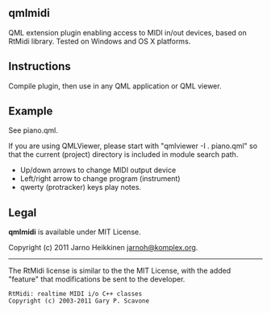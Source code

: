 qmlmidi
-------

QML extension plugin enabling access to MIDI in/out devices, based on RtMidi library.  Tested on Windows and OS X platforms.

Instructions
------------

Compile plugin, then use in any QML application or QML viewer.

Example
-------
See piano.qml.

If you are using QMLViewer, please start with "qmlviewer -I . piano.qml" so that the current (project) directory is included in module search path.

 * Up/down arrows to change MIDI output device 
 * Left/right arrow to change program (instrument)
 * qwerty (protracker) keys play notes.


Legal
-----

**qmlmidi** is available under MIT License.

Copyright (c) 2011 Jarno Heikkinen <jarnoh@komplex.org>.

---

The RtMidi license is similar to the the MIT License, with the added "feature" that modifications be sent to the developer.

    RtMidi: realtime MIDI i/o C++ classes
    Copyright (c) 2003-2011 Gary P. Scavone

